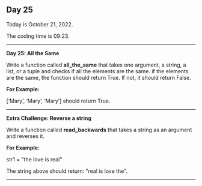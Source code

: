 <h2>Day 25</h2>
<p>Today is October 21, 2022.</p>
<p>The coding time is 09:23.</p>
<hr/>

<p><b>Day 25: All the Same</b></p>

<p>
Write a function called <b>all_the_same</b> that takes one argument, a string, a list, or a tuple and checks if all the 
elements are the same. if the elements are the same, the function should return True. If not, it should return False.
</p>
<p><b>For Example:</b></p>
<p>[‘Mary’, ‘Mary’, ‘Mary’] should return True.
</p>

<hr/>

<p><b>Extra Challenge: Reverse a string</b></p>

<p>Write a function called <b>read_backwards</b> that takes a string as an argument and reverses it.  
</p>

<p><b>For Example:</b></p>
<p> str1 = "the love is real"</p>
<p>The string above should return: "real is love the".</p>

<hr/>